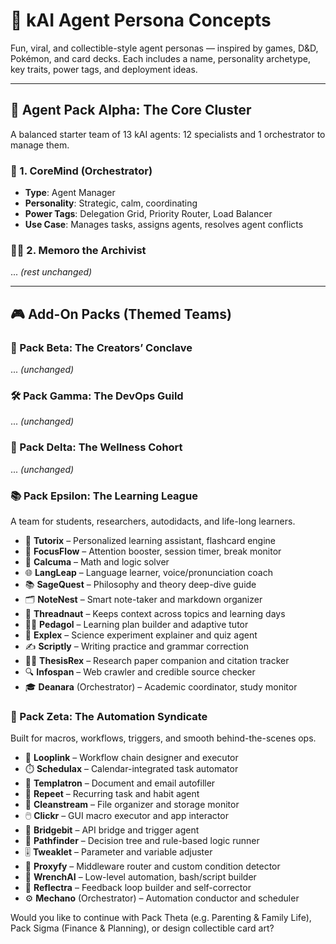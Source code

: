 # 🧬 kAI Agent Persona Concepts

Fun, viral, and collectible-style agent personas — inspired by games, D&D, Pokémon, and card decks. Each includes a name, personality archetype, key traits, power tags, and deployment ideas.

---

## 🎴 Agent Pack Alpha: The Core Cluster
A balanced starter team of 13 kAI agents: 12 specialists and 1 orchestrator to manage them.

### 🧠 1. CoreMind (Orchestrator)
- **Type**: Agent Manager
- **Personality**: Strategic, calm, coordinating
- **Power Tags**: Delegation Grid, Priority Router, Load Balancer
- **Use Case**: Manages tasks, assigns agents, resolves agent conflicts

### 🧙‍♂️ 2. Memoro the Archivist
... *(rest unchanged)*

---

## 🎮 Add-On Packs (Themed Teams)

### 🎨 Pack Beta: The Creators’ Conclave
... *(unchanged)*

### 🛠️ Pack Gamma: The DevOps Guild
... *(unchanged)*

### 🌿 Pack Delta: The Wellness Cohort
... *(unchanged)*

### 📚 Pack Epsilon: The Learning League
A team for students, researchers, autodidacts, and life-long learners.

- 📖 **Tutorix** – Personalized learning assistant, flashcard engine
- 🧠 **FocusFlow** – Attention booster, session timer, break monitor
- 🧮 **Calcuma** – Math and logic solver
- 🌐 **LangLeap** – Language learner, voice/pronunciation coach
- 📚 **SageQuest** – Philosophy and theory deep-dive guide
- 🗂️ **NoteNest** – Smart note-taker and markdown organizer
- 🧵 **Threadnaut** – Keeps context across topics and learning days
- 🧑‍🏫 **Pedagol** – Learning plan builder and adaptive tutor
- 🧪 **Explex** – Science experiment explainer and quiz agent
- ✍️ **Scriptly** – Writing practice and grammar correction
- 🧑‍🎓 **ThesisRex** – Research paper companion and citation tracker
- 🔍 **Infospan** – Web crawler and credible source checker
- 🎓 **Deanara** (Orchestrator) – Academic coordinator, study monitor

### 🧩 Pack Zeta: The Automation Syndicate
Built for macros, workflows, triggers, and smooth behind-the-scenes ops.

- 🔁 **Looplink** – Workflow chain designer and executor
- ⏱️ **Schedulax** – Calendar-integrated task automator
- 🧾 **Templatron** – Document and email autofiller
- 🔂 **Repeet** – Recurring task and habit agent
- 🧹 **Cleanstream** – File organizer and storage monitor
- 🖱️ **Clickr** – GUI macro executor and app interactor
- 🔌 **Bridgebit** – API bridge and trigger agent
- 🧭 **Pathfinder** – Decision tree and rule-based logic runner
- 🎚️ **Tweaklet** – Parameter and variable adjuster
- 🧿 **Proxyfy** – Middleware router and custom condition detector
- 🧰 **WrenchAI** – Low-level automation, bash/script builder
- 🔄 **Reflectra** – Feedback loop builder and self-corrector
- ⚙️ **Mechano** (Orchestrator) – Automation conductor and scheduler

Would you like to continue with Pack Theta (e.g. Parenting & Family Life), Pack Sigma (Finance & Planning), or design collectible card art?

